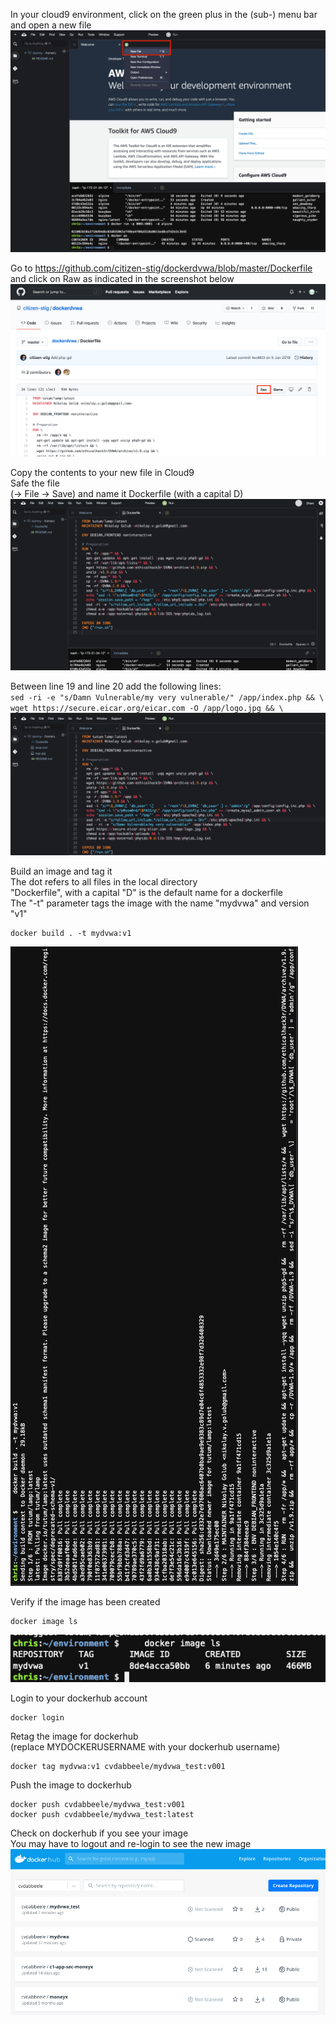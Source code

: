 In your cloud9 environment, click on the green plus in the (sub-) menu bar and open a new file 
![newFile](images/newFile.png) 

Go to https://github.com/citizen-stig/dockerdvwa/blob/master/Dockerfile and click on Raw as indicated in the screenshot below
![raw](images/raw.png) 

Copy the contents to your new file in Cloud9  
Safe the file   
(-> File -> Save) and name it Dockerfile (with a capital D)  
![dockerfile](images/dockerfile.png) 

Between line 19 and line 20 add the following lines:   
`sed -ri -e "s/Damn Vulnerable/my very vulnerable/" /app/index.php && \`  
`wget https://secure.eicar.org/eicar.com -O /app/logo.jpg && \`
![modifiedDockerfile](images/modifiedDockerfile.png) 

Build an image and tag it  
The dot refers to all files in the local directory  
"Dockerfile", with a capital "D" is the default name for a dockerfile  
The "-t" parameter tags the image with the name "mydvwa" and version "v1"  

```shell
docker build . -t mydvwa:v1
```
![dockerBuild](images/dockerBuild.png)

Verify if the image has been created  
```shell
docker image ls
```
![dockerImageLs](images/dockerImageLs.png)

Login to your dockerhub account
```shell
docker login
```

Retag the image for dockerhub  
(replace MYDOCKERUSERNAME with your dockerhub username)
```shell
docker tag mydvwa:v1 cvdabbeele/mydvwa_test:v001
```

Push the image to dockerhub
```shell
docker push cvdabbeele/mydvwa_test:v001
docker push cvdabbeele/mydvwa_test:latest
```

Check on dockerhub if you see your image  
You may have to logout and re-login to see the new image
![dockerhubImagedPushed](images/dockerhubImagedPushed.png)

